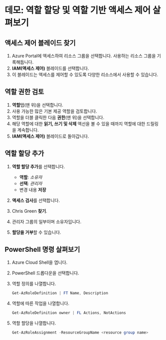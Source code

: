# 데모: 역할 할당 및 역할 기반 액세스 제어 살펴보기

## 액세스 제어 블레이드 찾기

1. Azure Portal에 액세스하여 리소스 그룹을 선택합니다. 사용하는 리소스 그룹을 기록해둡니다. 
2. **IAM(액세스 제어)** 블레이드를 선택합니다. 
3. 이 블레이드는 액세스를 제어할 수 있도록 다양한 리소스에서 사용할 수 있습니다.

## 역할 권한 검토

1. **역할**탭(맨 위)을 선택합니다.
2. 사용 가능한 많은 기본 제공 역할을 검토합니다.
3. 역할을 더블 클릭한 다음 **권한**(맨 위)을 선택합니다.
4. 해당 역할에 대한 **읽기, 쓰기 및 삭제** 액선을 볼 수 있을 때까지 역할에 대한 드릴링을 계속합니다.
5. **IAM(액세스 제어)** 블레이드로 돌아갑니다.

## 역할 할당 추가

1. **역할 할당 추가**를 선택합니다. 

    + **역할**: *소유자*
    + **선택**: *관리자*
    + 변경 내용 **저장** 

2. **액세스 검사**를 선택합니다.
3. Chris Green **찾기**.
4. 관리자 그룹의 일부이며 소유자입니다. 
5. **할당을 거부**할 수 있습니다. 

## PowerShell 명령 살펴보기

1. Azure Cloud Shell을 엽니다.
2. PowerShell 드롭다운을 선택합니다.
3. 역할 정의를 나열합니다.

    ```PowerShell
    Get-AzRoleDefinition | FT Name, Description
    ```

4. 역할에 따른 작업을 나열합니다.

    ```PowerShell
    Get-AzRoleDefinition owner | FL Actions, NotActions
    ```

5. 역할 할당을 나열합니다.

    ```PowerShell
    Get-AzRoleAssignment -ResourceGroupName <resource group name>
    ```
